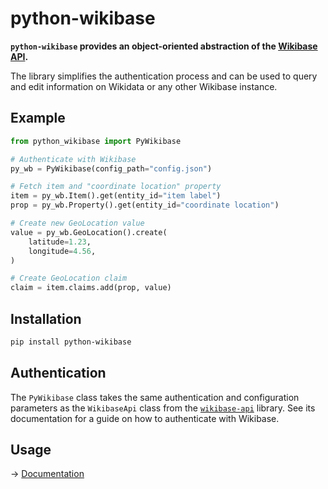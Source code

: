 # python-wikibase

**`python-wikibase` provides an object-oriented abstraction of the [Wikibase API](https://www.wikidata.org/w/api.php?action=help).**

The library simplifies the authentication process and can be used to query and edit information on Wikidata or any other Wikibase instance.

## Example

```py
from python_wikibase import PyWikibase

# Authenticate with Wikibase
py_wb = PyWikibase(config_path="config.json")

# Fetch item and "coordinate location" property
item = py_wb.Item().get(entity_id="item label")
prop = py_wb.Property().get(entity_id="coordinate location")

# Create new GeoLocation value
value = py_wb.GeoLocation().create(
    latitude=1.23,
    longitude=4.56,
)

# Create GeoLocation claim
claim = item.claims.add(prop, value)
```

## Installation

```sh
pip install python-wikibase
```

## Authentication

The `PyWikibase` class takes the same authentication and configuration parameters as the `WikibaseApi` class from the [`wikibase-api`](https://github.com/samuelmeuli/wikibase-api) library. See its documentation for a guide on how to authenticate with Wikibase.

## Usage

→ [Documentation](docs/usage.md)
